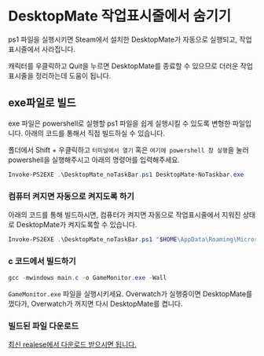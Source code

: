 # DesktopMate 작업표시줄에서 숨기기
ps1 파일을 실행시키면 Steam에서 설치한 DesktopMate가 자동으로 실행되고, 작업표시줄에서 사라집니다.

캐릭터를 우클릭하고 Quit을 누르면 DesktopMate를 종료할 수 있으므로 더러운 작업표시줄을 정리하는데 도움이 됩니다.

## exe파일로 빌드
exe 파일은 powershell로 실행할 ps1 파일을 쉽게 실행시킬 수 있도록 변형한 파일입니다. 아래의 코드를 통해서 직접 빌드하실 수 있습니다.

폴더에서 Shift + 우클릭하고 `터미널에서 열기` 혹은 `여기에 powershell 창 실행`을 눌러 powershell을 실행해주시고 아래의 명령어를 입력해주세요.
```powershell
Invoke-PS2EXE .\DesktopMate_noTaskBar.ps1 DesktopMate-NoTaskbar.exe
```

### 컴퓨터 켜지면 자동으로 켜지도록 하기
아래의 코드를 통해 빌드하시면, 컴퓨터가 켜지면 자동으로 작업표시줄에서 지워진 상태로 DesktopMate가 켜지도록할 수 있습니다.
```powershell
Invoke-PS2EXE .\DesktopMate_noTaskBar.ps1 "$HOME\AppData\Roaming\Microsoft\Windows\Start Menu\Programs\Startup\DesktopMate-NoTaskbar.exe"
```

### c 코드에서 빌드하기
```powershell
gcc -mwindows main.c -o GameMonitor.exe -Wall
```
`GameMonitor.exe` 파일을 실행시키세요. Overwatch가 실행중이면 DesktopMate를 껐다가, Overwatch가 꺼지면 다시 DesktopMate를 켭니다.

### 빌드된 파일 다운로드
[최신 realese에서 다운로드 받으시면 됩니다.](https://github.com/explainpark101/DesktopMate-NoTaskbar/releases/tag/main)